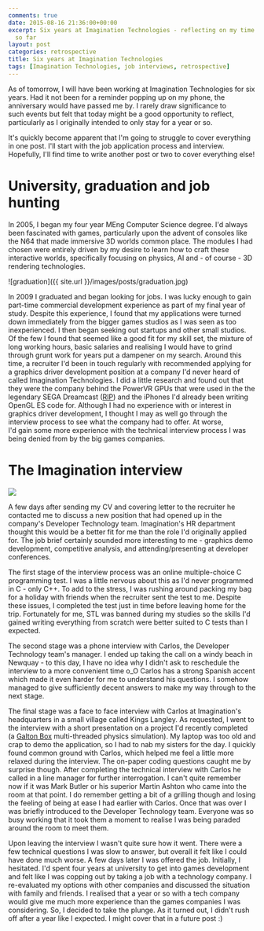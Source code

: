 ```yaml
---
comments: true
date: 2015-08-16 21:36:00+00:00
excerpt: Six years at Imagination Technologies - reflecting on my time with the company
  so far
layout: post
categories: retrospective
title: Six years at Imagination Technologies
tags: [Imagination Technologies, job interviews, retrospective]
---
```


As of tomorrow, I will have been working at Imagination Technologies for six years. Had it not been for a reminder popping up on my phone, the anniversary would have passed me by. I rarely draw significance to such events but felt that today might be a good opportunity to reflect, particularly as I originally intended to only stay for a year or so.

It's quickly become apparent that I'm going to struggle to cover everything in one post. I'll start with the job application process and interview. Hopefully, I'll find time to write another post or two to cover everything else!


# University, graduation and job hunting

In 2005, I began my four year MEng Computer Science degree. I'd always been fascinated with games, particularly upon the advent of consoles like the N64 that made immersive 3D worlds common place. The modules I had chosen were entirely driven by my desire to learn how to craft these interactive worlds, specifically focusing on physics, AI and - of course - 3D rendering technologies.

![graduation]({{ site.url }}/images/posts/graduation.jpg)

In 2009 I graduated and began looking for jobs. I was lucky enough to gain part-time commercial development experience as part of my final year of study. Despite this experience, I found that my applications were turned down immediately from the bigger games studios as I was seen as too inexperienced. I then began seeking out startups and other small studios. Of the few I found that seemed like a good fit for my skill set, the mixture of long working hours, basic salaries and realising I would have to grind through grunt work for years put a dampener on my search. Around this time, a recruiter I'd been in touch regularly with recommended applying for a graphics driver development position at a company I'd never heard of called Imagination Technologies. I did a little research and found out that they were the company behind the PowerVR GPUs that were used in the the legendary SEGA Dreamcast ([RIP](https://en.wikipedia.org/wiki/Dreamcast#Decline)) and the iPhones I'd already been writing OpenGL ES code for. Although I had no experience with or interest in graphics driver development, I thought I may as well go through the interview process to see what the company had to offer. At worse, I'd gain some more experience with the technical interview process I was being denied from by the big games companies.


# The Imagination interview

![](https://images.duckduckgo.com/iu/?u=http%3A%2F%2Fimages.all-free-download.com%2Fimages%2Fgraphiclarge%2Fimagination_technologies_0_106667.jpg&f=1)

A few days after sending my CV and covering letter to the recruiter he contacted me to discuss a new position that had opened up in the company's Developer Technology team. Imagination's HR department thought this would be a better fit for me than the role I'd originally applied for. The job brief certainly sounded more interesting to me - graphics demo development, competitive analysis, and attending/presenting at developer conferences.

The first stage of the interview process was an online multiple-choice C programming test. I was a little nervous about this as I'd never programmed in C - only C++. To add to the stress, I was rushing around packing my bag for a holiday with friends when the recruiter sent the test to me. Despite these issues, I completed the test just in time before leaving home for the trip. Fortunately for me, STL was banned during my studies so the skills I'd gained writing everything from scratch were better suited to C tests than I expected.

The second stage was a phone interview with Carlos, the Developer Technology team's manager. I ended up taking the call on a windy beach in Newquay - to this day, I have no idea why I didn't ask to reschedule the interview to a more convenient time o_O
Carlos has a strong Spanish accent which made it even harder for me to understand his questions. I somehow managed to give sufficiently decent answers to make my way through to the next stage.

The final stage was a face to face interview with Carlos at Imagination's headquarters in a small village called Kings Langley. As requested, I went to the interview with a short presentation on a project I'd recently completed (a [Galton Box](https://en.wikipedia.org/wiki/Bean_machine) multi-threaded physics simulation). My laptop was too old and crap to demo the application, so I had to nab my sisters for the day. I quickly found common ground with Carlos, which helped me feel a little more relaxed during the interview. The on-paper coding questions caught me by surprise though. After completing the technical interview with Carlos he called in a line manager for further interrogation. I can't quite remember now if it was Mark Butler or his superior Martin Ashton who came into the room at that point. I do remember getting a bit of a grilling though and losing the feeling of being at ease I had earlier with Carlos. Once that was over I was briefly introduced to the Developer Technology team. Everyone was so busy working that it took them a moment to realise I was being paraded around the room to meet them.

Upon leaving the interview I wasn't quite sure how it went. There were a few technical questions I was slow to answer, but overall it felt like I could have done much worse. A few days later I was offered the job. Initially, I hesitated. I'd spent four years at university to get into games development and felt like I was copping out by taking a job with a technology company. I re-evaluated my options with other companies and discussed the situation with family and friends. I realised that a year or so with a tech company would give me much more experience than the games companies I was considering. So, I decided to take the plunge. As it turned out, I didn't rush off after a year like I expected. I might cover that in a future post :)
